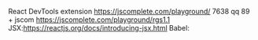 React DevTools extension
https://jscomplete.com/playground/
7638 qq
89 + jscom
https://jscomplete.com/playground/rgs1.1
JSX:https://reactjs.org/docs/introducing-jsx.html
Babel:
